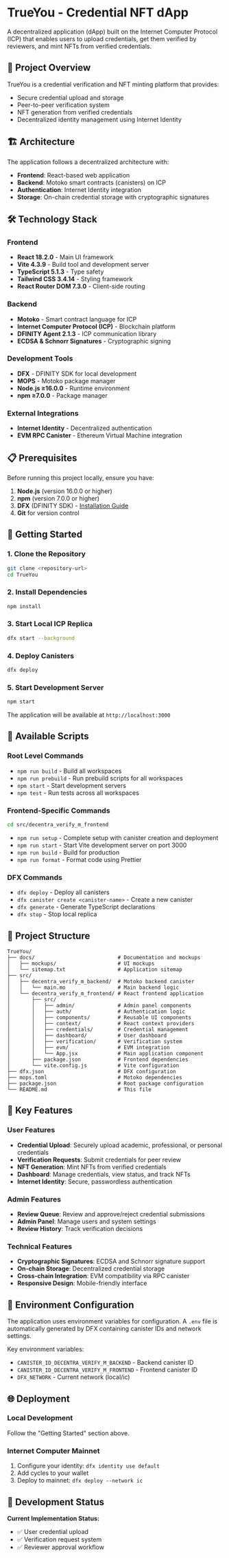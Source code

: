 # TrueYou - Credential NFT dApp

A decentralized application (dApp) built on the Internet Computer Protocol (ICP) that enables users to upload credentials, get them verified by reviewers, and mint NFTs from verified credentials.

## 🎯 Project Overview

TrueYou is a credential verification and NFT minting platform that provides:
- Secure credential upload and storage
- Peer-to-peer verification system
- NFT generation from verified credentials
- Decentralized identity management using Internet Identity

## 🏗️ Architecture

The application follows a decentralized architecture with:
- **Frontend**: React-based web application
- **Backend**: Motoko smart contracts (canisters) on ICP
- **Authentication**: Internet Identity integration
- **Storage**: On-chain credential storage with cryptographic signatures

## 🛠️ Technology Stack

### Frontend
- **React 18.2.0** - Main UI framework
- **Vite 4.3.9** - Build tool and development server
- **TypeScript 5.1.3** - Type safety
- **Tailwind CSS 3.4.14** - Styling framework
- **React Router DOM 7.3.0** - Client-side routing

### Backend
- **Motoko** - Smart contract language for ICP
- **Internet Computer Protocol (ICP)** - Blockchain platform
- **DFINITY Agent 2.1.3** - ICP communication library
- **ECDSA & Schnorr Signatures** - Cryptographic signing

### Development Tools
- **DFX** - DFINITY SDK for local development
- **MOPS** - Motoko package manager
- **Node.js ≥16.0.0** - Runtime environment
- **npm ≥7.0.0** - Package manager

### External Integrations
- **Internet Identity** - Decentralized authentication
- **EVM RPC Canister** - Ethereum Virtual Machine integration

## 📋 Prerequisites

Before running this project locally, ensure you have:

1. **Node.js** (version 16.0.0 or higher)
2. **npm** (version 7.0.0 or higher)
3. **DFX** (DFINITY SDK) - [Installation Guide](https://internetcomputer.org/docs/current/developer-docs/setup/install/)
4. **Git** for version control

## 🚀 Getting Started

### 1. Clone the Repository
```bash
git clone <repository-url>
cd TrueYou
```

### 2. Install Dependencies
```bash
npm install
```

### 3. Start Local ICP Replica
```bash
dfx start --background
```

### 4. Deploy Canisters
```bash
dfx deploy
```

### 5. Start Development Server
```bash
npm start
```

The application will be available at `http://localhost:3000`

## 🔧 Available Scripts

### Root Level Commands
- `npm run build` - Build all workspaces
- `npm run prebuild` - Run prebuild scripts for all workspaces
- `npm start` - Start development servers
- `npm test` - Run tests across all workspaces

### Frontend-Specific Commands
```bash
cd src/decentra_verify_m_frontend
```
- `npm run setup` - Complete setup with canister creation and deployment
- `npm run start` - Start Vite development server on port 3000
- `npm run build` - Build for production
- `npm run format` - Format code using Prettier

### DFX Commands
- `dfx deploy` - Deploy all canisters
- `dfx canister create <canister-name>` - Create a new canister
- `dfx generate` - Generate TypeScript declarations
- `dfx stop` - Stop local replica

## 📁 Project Structure

```
TrueYou/
├── docs/                           # Documentation and mockups
│   ├── mockups/                    # UI mockups
│   └── sitemap.txt                 # Application sitemap
├── src/
│   ├── decentra_verify_m_backend/  # Motoko backend canister
│   │   └── main.mo                 # Main backend logic
│   └── decentra_verify_m_frontend/ # React frontend application
│       ├── src/
│       │   ├── admin/              # Admin panel components
│       │   ├── auth/               # Authentication logic
│       │   ├── components/         # Reusable UI components
│       │   ├── context/            # React context providers
│       │   ├── credentials/        # Credential management
│       │   ├── dashboard/          # User dashboard
│       │   ├── verification/       # Verification system
│       │   ├── evm/                # EVM integration
│       │   └── App.jsx             # Main application component
│       ├── package.json            # Frontend dependencies
│       └── vite.config.js          # Vite configuration
├── dfx.json                        # DFX configuration
├── mops.toml                       # Motoko dependencies
├── package.json                    # Root package configuration
└── README.md                       # This file
```

## 🔑 Key Features

### User Features
- **Credential Upload**: Securely upload academic, professional, or personal credentials
- **Verification Requests**: Submit credentials for peer review
- **NFT Generation**: Mint NFTs from verified credentials
- **Dashboard**: Manage credentials, view status, and track NFTs
- **Internet Identity**: Secure, passwordless authentication

### Admin Features
- **Review Queue**: Review and approve/reject credential submissions
- **Admin Panel**: Manage users and system settings
- **Review History**: Track verification decisions

### Technical Features
- **Cryptographic Signatures**: ECDSA and Schnorr signature support
- **On-chain Storage**: Decentralized credential storage
- **Cross-chain Integration**: EVM compatibility via RPC canister
- **Responsive Design**: Mobile-friendly interface

## 🔐 Environment Configuration

The application uses environment variables for configuration. A `.env` file is automatically generated by DFX containing canister IDs and network settings.

Key environment variables:
- `CANISTER_ID_DECENTRA_VERIFY_M_BACKEND` - Backend canister ID
- `CANISTER_ID_DECENTRA_VERIFY_M_FRONTEND` - Frontend canister ID
- `DFX_NETWORK` - Current network (local/ic)

## 🌐 Deployment

### Local Development
Follow the "Getting Started" section above.

### Internet Computer Mainnet
1. Configure your identity: `dfx identity use default`
2. Add cycles to your wallet
3. Deploy to mainnet: `dfx deploy --network ic`



## 🔄 Development Status

**Current Implementation Status:**
- ✅ User credential upload
- ✅ Verification request system  
- ✅ Reviewer approval workflow



